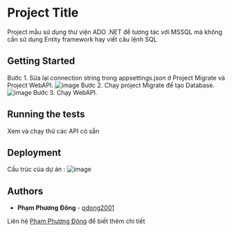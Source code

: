 # Project Title

Project mẫu sử dụng thư viện ADO .NET để tương tác với MSSQL mà không cần sử dụng Entity framework hay viết câu lệnh SQL

## Getting Started

Bước 1. Sửa lại connection string trong appsettings.json ở Project Migrate và Project WebAPI.
![image](https://user-images.githubusercontent.com/79776591/167767278-12877bd4-47ef-4cad-8f36-4b8d0d6c693b.png)
Bước 2. Chạy project Migrate để tạo Database.
![image](https://user-images.githubusercontent.com/79776591/167767600-2c9485cf-e46a-463e-a2c3-c2d811c3252b.png)
Bước 3. Chạy WebAPI.

## Running the tests

Xem và chạy thử các API có sẵn

## Deployment

Cấu trúc của dự án :
![image](https://user-images.githubusercontent.com/79776591/167767978-4ab47c6d-3382-49ff-b117-d0ada5011bb7.png)

## Authors

* **Phạm Phương Đông** - [pdong2001](https://github.com/pdong2001)

Liên hệ [Phạm Phương Đông](https://www.facebook.com/profile.php?id=100014223942428) để biết thêm chi tiết
